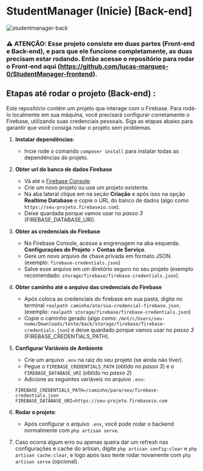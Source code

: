 # StudentManager (Inicie) [Back-end]

![studentmanager-back](https://github.com/user-attachments/assets/aa4512b5-e48b-4d3f-9ed0-5a3cf36f6beb)

### ⚠️ ATENÇÃO: Esse projeto consiste em duas partes (Front-end e Back-end), e para que ele funcione completamente, as duas precisam estar rodando. Então acesse o repositório para rodar o Front-end aqui (https://github.com/lucas-marques-0/StudentManager-frontend). 

## Etapas até rodar o projeto (Back-end) :

Este repositório contém um projeto que interage com o Firebase. Para rodá-lo localmente em sua máquina, você precisará configurar corretamente o Firebase, utilizando suas credenciais pessoais. Siga as etapas abaixo para garantir que você consiga rodar o projeto sem problemas.

1. **Instalar dependências**:
   
   - Incie rode o comando `composer install` para instalar todas as dependências do projeto.

2. **Obter url do banco de dados Firebase**
   
   - Vá até o [Firebase Console](https://console.firebase.google.com/).
   - Crie um novo projeto ou use um projeto existente.
   - Na aba lateral clique em na seção **Criação** e após isso na opção **Realtime Database** e copie o URL do banco de dados (algo como `https://seu-projeto.firebaseio.com`).
   - Deixe quardada porque vamos usar no *passo 3* (FIREBASE_DATABASE_URI).

3. **Obter as credenciais do Firebase**

   - No Firebase Console, acesse a engrenagem na aba esquerda. **Configurações do Projeto** > **Contas de Serviço**.
   - Gere um novo arquivo de chave privada em formato JSON. (exemplo: `firebase-credentials.json`)
   - Salve esse arquivo em um diretório seguro no seu projeto (exemplo recomendado: `storage/firebase/firebase-credentials.json`).

4. **Obter caminho até o arquivo das credenciais do Firebase**
   
   - Após coloca as credenciais do firebase em sua pasta, digite no terminal `realpath caminho/ate/sua-credencial-firebase.json`. (exemplo: `realpath storage/firebase/firebase-credentials.json`)
   - Copie o caminho gerado (algo como: `/mnt/c/Users/seu-nome/Downloads/teste/back/storage/firebase/firebase-credentials.json`) e deixe quardado porque vamos usar no *passo 3* (FIREBASE_CREDENTIALS_PATH).
   
5. **Configurar Variáveis de Ambiente**

   - Crie um arquivo `.env` na raiz do seu projeto (se ainda não tiver).
   - Pegue o `FIREBASE_CREDENTIALS_PATH` (obtido no *passo 3*) e o `FIREBASE_DATABASE_URI` (obtido no *passo 2*)
   - Adicione as seguintes variáveis no arquivo `.env`:

   ```env
   FIREBASE_CREDENTIALS_PATH=/caminho/para/seu/firebase-credentials.json
   FIREBASE_DATABASE_URI=https://seu-projeto.firebaseio.com

6. **Rodar o projeto**:
   - Após configurar o arquivo `.env`, você pode rodar o backend normalmente com `php artisan serve`.
  
7. Caso ocorra algum erro ou apenas queira dar um refresh nas configurações e cache do artisan, digite `php artisan config:clear` e `php artisan cache:clear`, e logo após isso tente rodar novamente com `php artisan serve` (opcional).

